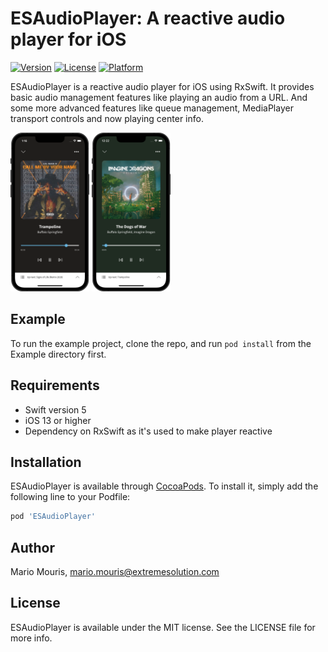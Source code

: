 # ESAudioPlayer: A reactive audio player for iOS

[![Version](https://img.shields.io/cocoapods/v/ESAudioPlayer.svg?style=flat)](https://cocoapods.org/pods/ESAudioPlayer)
[![License](https://img.shields.io/cocoapods/l/ESAudioPlayer.svg?style=flat)](https://cocoapods.org/pods/ESAudioPlayer)
[![Platform](https://img.shields.io/cocoapods/p/ESAudioPlayer.svg?style=flat)](https://cocoapods.org/pods/ESAudioPlayer)

ESAudioPlayer is a reactive audio player for iOS using RxSwift. It provides basic audio management features like playing an audio from a URL. And some more advanced features like queue management, MediaPlayer transport controls and now playing center info.

<img src="assets/screenshot-1.png" width="25%" /> <img src="assets/screenshot-2.png" width="25%" />

## Example

To run the example project, clone the repo, and run `pod install` from the Example directory first.

## Requirements
* Swift version 5
* iOS 13 or higher
* Dependency on RxSwift as it's used to make player reactive

## Installation

ESAudioPlayer is available through [CocoaPods](https://cocoapods.org). To install
it, simply add the following line to your Podfile:

```ruby
pod 'ESAudioPlayer'
```

## Author

Mario Mouris, mario.mouris@extremesolution.com

## License

ESAudioPlayer is available under the MIT license. See the LICENSE file for more info.
